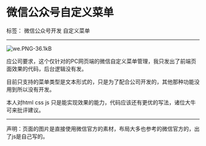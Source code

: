 ﻿# 微信公众号自定义菜单

标签： 微信公众号开发 自定义菜单

----------
![we.PNG-36.1kB][1]

应公司要求，这个仅针对的PC网页端的微信自定义菜单管理，我只发出了前端页面效果的代码，后台逻辑没有发。

目前只支持的菜单类型是文本形式的，只是为了配合公司开发的，其他那种功能没用到所以没有开发。

本人对html css js 只是能实现效果的能力，代码应该还有更优的写法，诸位大牛可来批评建议。


----------


声明：页面的图片是直接使用微信官方的素材，布局大多也参考的微信官方的，出了js是自己写的。


  [1]: http://static.zybuluo.com/sunbrook/bhdendhthbr6s34nv56rhafm/we.PNG